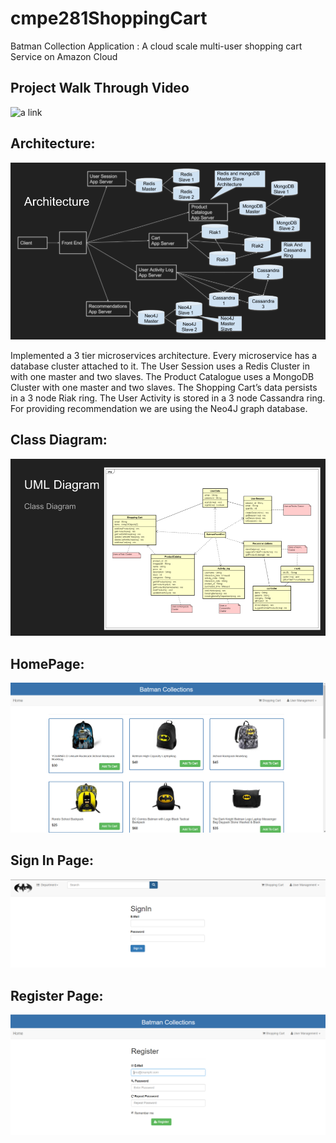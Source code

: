 # cmpe281ShoppingCart
Batman Collection Application : A cloud scale multi-user shopping cart Service on Amazon Cloud 

## Project Walk Through Video
![a link](https://drive.google.com/open?id=1kEel7a9Z4pE7bhfU5OIzpnXl_1-qqG2V)

## Architecture:
![alt tag](https://github.com/suchishree29/cmpe281ShoppingCart/blob/master/Architecture.png)

Implemented a 3 tier microservices architecture. Every microservice has a database cluster attached to it. The User Session uses a Redis Cluster in with one master and two slaves. The Product Catalogue uses a MongoDB Cluster with one master and two slaves. The Shopping Cart’s data persists in a 3 node Riak ring. The User Activity is stored in a 3 node Cassandra ring. For providing recommendation we are using the Neo4J graph database.

## Class Diagram:
![alt tag](https://github.com/suchishree29/cmpe281ShoppingCart/blob/master/ClassDiagram.png)

## HomePage: 
![alt tag](https://github.com/suchishree29/cmpe281ShoppingCart/blob/master/Homepage.PNG)

## Sign In Page:
![alt tag](https://github.com/suchishree29/cmpe281ShoppingCart/blob/master/SignInPage.PNG)

## Register Page:
![alt tag](https://github.com/suchishree29/cmpe281ShoppingCart/blob/master/SignupPage.PNG)





